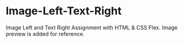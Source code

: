 # Image-Left-Text-Right

Image Left and Text Right Assignment with HTML & CSS Flex. Image preview is added for reference.
